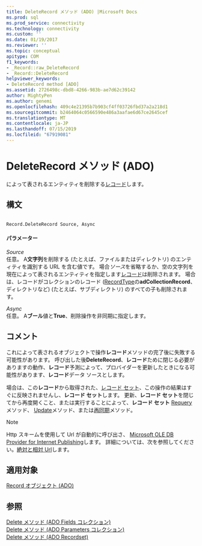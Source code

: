 ```yaml
---
title: DeleteRecord メソッド (ADO) |Microsoft Docs
ms.prod: sql
ms.prod_service: connectivity
ms.technology: connectivity
ms.custom: ''
ms.date: 01/19/2017
ms.reviewer: ''
ms.topic: conceptual
apitype: COM
f1_keywords:
- _Record::raw_DeleteRecord
- _Record::DeleteRecord
helpviewer_keywords:
- DeleteRecord method [ADO]
ms.assetid: 2726498c-dbd8-4266-983b-ae7d62c39142
author: MightyPen
ms.author: genemi
ms.openlocfilehash: 409c4e21395b7b903cf4ff03726fbd37a2a218d1
ms.sourcegitcommit: b2464064c0566590e486a3aafae6d67ce2645cef
ms.translationtype: MT
ms.contentlocale: ja-JP
ms.lasthandoff: 07/15/2019
ms.locfileid: "67919081"
---
```

# <a name="deleterecord-method-ado"></a>DeleteRecord メソッド (ADO)
によって表されるエンティティを削除する[レコード](../../../ado/reference/ado-api/record-object-ado.md)します。  
  
## <a name="syntax"></a>構文  
  
```  
  
Record.DeleteRecord Source, Async  
```  
  
#### <a name="parameters"></a>パラメーター  
 *Source*  
 任意。 A**文字列**を削除する (たとえば、ファイルまたはディレクトリ) のエンティティを識別する URL を含む値です。 場合*ソース*を省略するか、空の文字列を現在によって表されるエンティティを指定します[レコード](../../../ado/reference/ado-api/record-object-ado.md)は削除されます。 場合は、レコードがコレクションのレコード ([RecordType](../../../ado/reference/ado-api/recordtype-property-ado.md)の**adCollectionRecord**、ディレクトリなど) (たとえば、サブディレクトリ) のすべての子も削除されます。  
  
 *Async*  
 任意。 A**ブール**値と**True**、削除操作を非同期に指定します。  
  
## <a name="remarks"></a>コメント  
 これによって表されるオブジェクトで操作**レコード**メソッドの完了後に失敗する可能性があります。 呼び出した後**DeleteRecord**、**レコード**ために閉じる必要がありますの動作、**レコード**予測によって、プロバイダーを更新したときになる可能性があります、**レコード**データ ソースとします。  
  
 場合は、この**レコード**から取得された、[レコード セット](../../../ado/reference/ado-api/recordset-object-ado.md)、この操作の結果はすぐに反映されませんし、**レコード セット**します。 更新、**レコード セット**を閉じてから再度開くこと、または実行することによって、**レコード セット** [Requery](../../../ado/reference/ado-api/requery-method.md)メソッド、 [Update](../../../ado/reference/ado-api/update-method.md)メソッド、または[再同期](../../../ado/reference/ado-api/resync-method.md)メソッド。  
  
> [!NOTE]
>  Http スキームを使用して Url が自動的に呼び出さ、 [Microsoft OLE DB Provider for Internet Publishing](../../../ado/guide/appendixes/microsoft-ole-db-provider-for-internet-publishing.md)します。 詳細については、次を参照してください。[絶対と相対 Url](../../../ado/guide/data/absolute-and-relative-urls.md)します。  
  
## <a name="applies-to"></a>適用対象  
 [Record オブジェクト (ADO)](../../../ado/reference/ado-api/record-object-ado.md)  
  
## <a name="see-also"></a>参照  
 [Delete メソッド (ADO Fields コレクション)](../../../ado/reference/ado-api/delete-method-ado-fields-collection.md)   
 [Delete メソッド (ADO Parameters コレクション)](../../../ado/reference/ado-api/delete-method-ado-parameters-collection.md)   
 [Delete メソッド (ADO Recordset)](../../../ado/reference/ado-api/delete-method-ado-recordset.md)
